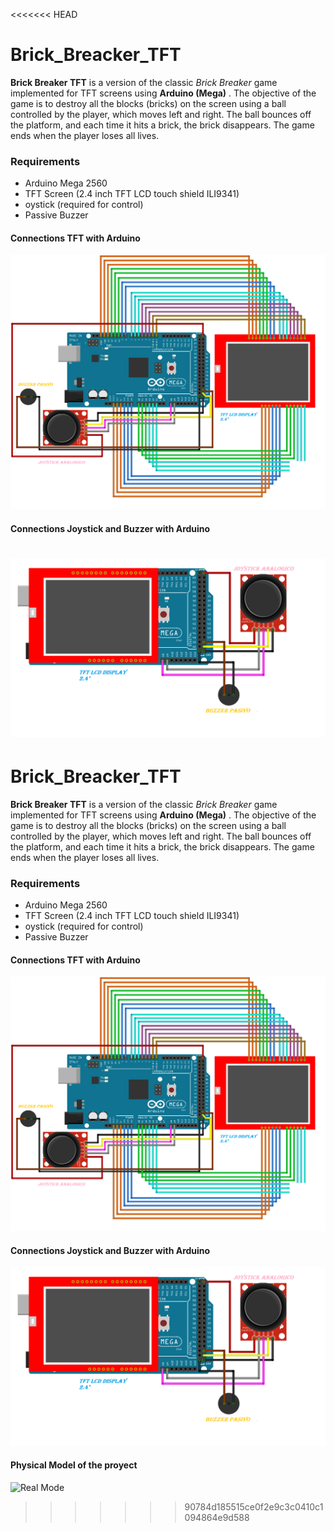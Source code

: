 <<<<<<< HEAD
# Brick_Breacker_TFT

**Brick Breaker TFT** is a version of the classic *Brick Breaker* game implemented for TFT screens using  **Arduino (Mega)** . The objective of the game is to destroy all the blocks (bricks) on the screen using a ball controlled by the player, which moves left and right. The ball bounces off the platform, and each time it hits a brick, the brick disappears. The game ends when the player loses all lives.

### Requirements

* Arduino Mega 2560
* TFT Screen (2.4 inch TFT LCD touch shield ILI9341)
* oystick (required for control)
* Passive Buzzer

#### Connections TFT with Arduino

![Modelo 0.1](https://github.com/Trex-Codes/Brick_Breacker_TFT/blob/master/images/Arduino_Ball.png?raw=true)


#### Connections Joystick and Buzzer with Arduino

![M](https://github.com/Trex-Codes/Brick_Breacker_TFT/blob/master/images/Arduino_Ball2.png?raw=true)
=======
# Brick_Breacker_TFT

**Brick Breaker TFT** is a version of the classic *Brick Breaker* game implemented for TFT screens using  **Arduino (Mega)** . The objective of the game is to destroy all the blocks (bricks) on the screen using a ball controlled by the player, which moves left and right. The ball bounces off the platform, and each time it hits a brick, the brick disappears. The game ends when the player loses all lives.

### Requirements

* Arduino Mega 2560
* TFT Screen (2.4 inch TFT LCD touch shield ILI9341)
* oystick (required for control)
* Passive Buzzer

#### Connections TFT with Arduino

![Modelo 0.1](https://github.com/Trex-Codes/Brick_Breacker_TFT/blob/master/images/Arduino_Ball.png?raw=true)


#### Connections Joystick and Buzzer with Arduino

![Model 0.2](https://github.com/Trex-Codes/Brick_Breacker_TFT/blob/master/images/Arduino_Ball2.png?raw=true)

#### Physical Model of the proyect
![Real Mode](https://github.com/Trex-Codes/Brick_Breacker_TFT/blob/master/images/20240524_194350.png?raw=true)

>>>>>>> 90784d185515ce0f2e9c3c0410c1094864e9d588
